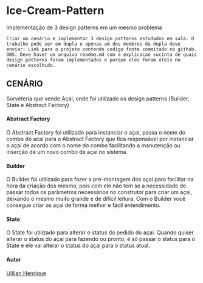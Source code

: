 # Ice-Cream-Pattern
Implementação de 3 design patterns em um mesmo problema

`Criar um cenário e implementar 3 design patterns estudados em sala. O trabalho pode ser em dupla e apenas um dos membros da dupla deve enviar: Link para o projeto contendo codigo fonte commitado no github. OBS: Deve haver um arquivo readme.md com a explicacao sucinta de quais design patterns foram implementados e porque eles foram úteis no cenário escolhido.`


## CENÁRIO

Sorveteria que vende Açai, onde foi utilizado os design patterns (Builder, State e Abstract Factory)

#### Abstract Factory

O Abstract Factory foi utilizado para instanciar o açai, passa o nome do combo do acai para o Abstract Factory que fica
responsável por instanciar o açai de acordo com o nome do combo facilitando a manutenção ou inserção de um novo combo de açai no sistema.

#### Builder

O Builder foi utilizado para fazer a pré-montagem dos açai para facilitar na hora da criação dos mesmo, pois com ele não tem
se a necessidade de passar todos os parâmetros necessários no construtor para criar um açai, deixando o mesmo muito grande e
de difícil leitura. Com o Builder você consegue criar os açai de forma melhor e fácil entendimento.

#### State

O State foi utilizado para alterar o status do pedido do açai. Quando quiser alterar o status do açai para fazendo ou pronto, é só passar o status para o State e ele vai alterar o status do açai para o status atual.


#### Autor

[Uillian Henrique](https://github.com/uillianamaral)
